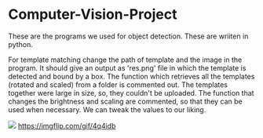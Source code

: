 # Computer-Vision-Project

These are the programs we used for object detection. These are wriiten in python.

For template matching change the path of template and the image in the program. It should give an output as 'res.png' file in which the template is detected and bound by a box.
The function which retrieves all the templates (rotated and scaled) from a folder is commented out. The templates together were large in size, so, they couldn't be uploaded. 
The function that changes the brightness and scaling are commented, so that they can be used when necessary. We can tweak the values to our liking. 


<a href="https://imgflip.com/gif/4q4hgy"><img src="https://imgflip.com/embed/4q4hgy.gif"/></a>
https://imgflip.com/gif/4q4idb
